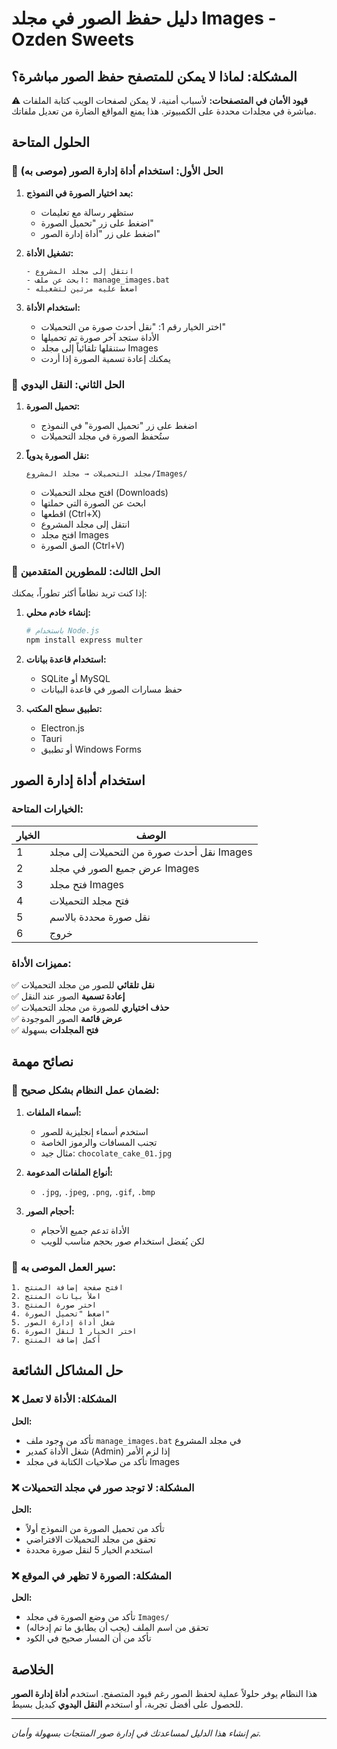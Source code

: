 # دليل حفظ الصور في مجلد Images - Ozden Sweets

## المشكلة: لماذا لا يمكن للمتصفح حفظ الصور مباشرة؟

⚠️ **قيود الأمان في المتصفحات:** 
لأسباب أمنية، لا يمكن لصفحات الويب كتابة الملفات مباشرة في مجلدات محددة على الكمبيوتر. هذا يمنع المواقع الضارة من تعديل ملفاتك.

## الحلول المتاحة

### 🎯 الحل الأول: استخدام أداة إدارة الصور (موصى به)

1. **بعد اختيار الصورة في النموذج:**
   - ستظهر رسالة مع تعليمات
   - اضغط على زر "تحميل الصورة" 
   - اضغط على زر "أداة إدارة الصور"

2. **تشغيل الأداة:**
   ```
   - انتقل إلى مجلد المشروع
   - ابحث عن ملف: manage_images.bat
   - اضغط عليه مرتين لتشغيله
   ```

3. **استخدام الأداة:**
   - اختر الخيار رقم 1: "نقل أحدث صورة من التحميلات"
   - الأداة ستجد آخر صورة تم تحميلها
   - ستنقلها تلقائياً إلى مجلد Images
   - يمكنك إعادة تسمية الصورة إذا أردت

### 📁 الحل الثاني: النقل اليدوي

1. **تحميل الصورة:**
   - اضغط على زر "تحميل الصورة" في النموذج
   - ستُحفظ الصورة في مجلد التحميلات

2. **نقل الصورة يدوياً:**
   ```
   مجلد التحميلات → مجلد المشروع/Images/
   ```
   - افتح مجلد التحميلات (Downloads)
   - ابحث عن الصورة التي حملتها
   - اقطعها (Ctrl+X)
   - انتقل إلى مجلد المشروع
   - افتح مجلد Images
   - الصق الصورة (Ctrl+V)

### 🔧 الحل الثالث: للمطورين المتقدمين

إذا كنت تريد نظاماً أكثر تطوراً، يمكنك:

1. **إنشاء خادم محلي:**
   ```bash
   # باستخدام Node.js
   npm install express multer
   ```

2. **استخدام قاعدة بيانات:**
   - SQLite أو MySQL
   - حفظ مسارات الصور في قاعدة البيانات

3. **تطبيق سطح المكتب:**
   - Electron.js
   - Tauri
   - أو تطبيق Windows Forms

## استخدام أداة إدارة الصور

### الخيارات المتاحة:

| الخيار | الوصف |
|--------|--------|
| 1 | نقل أحدث صورة من التحميلات إلى مجلد Images |
| 2 | عرض جميع الصور في مجلد Images |
| 3 | فتح مجلد Images |
| 4 | فتح مجلد التحميلات |
| 5 | نقل صورة محددة بالاسم |
| 6 | خروج |

### مميزات الأداة:

✅ **نقل تلقائي** للصور من مجلد التحميلات  
✅ **إعادة تسمية** الصور عند النقل  
✅ **حذف اختياري** للصورة من مجلد التحميلات  
✅ **عرض قائمة** الصور الموجودة  
✅ **فتح المجلدات** بسهولة  

## نصائح مهمة

### 🎯 لضمان عمل النظام بشكل صحيح:

1. **أسماء الملفات:**
   - استخدم أسماء إنجليزية للصور
   - تجنب المسافات والرموز الخاصة
   - مثال جيد: `chocolate_cake_01.jpg`

2. **أنواع الملفات المدعومة:**
   - `.jpg`, `.jpeg`, `.png`, `.gif`, `.bmp`

3. **أحجام الصور:**
   - الأداة تدعم جميع الأحجام
   - لكن يُفضل استخدام صور بحجم مناسب للويب

### 🔄 سير العمل الموصى به:

```
1. افتح صفحة إضافة المنتج
2. املأ بيانات المنتج
3. اختر صورة المنتج
4. اضغط "تحميل الصورة"
5. شغل أداة إدارة الصور
6. اختر الخيار 1 لنقل الصورة
7. أكمل إضافة المنتج
```

## حل المشاكل الشائعة

### ❌ المشكلة: الأداة لا تعمل
**الحل:**
- تأكد من وجود ملف `manage_images.bat` في مجلد المشروع
- شغل الأداة كمدير (Admin) إذا لزم الأمر
- تأكد من صلاحيات الكتابة في مجلد Images

### ❌ المشكلة: لا توجد صور في مجلد التحميلات
**الحل:**
- تأكد من تحميل الصورة من النموذج أولاً
- تحقق من مجلد التحميلات الافتراضي
- استخدم الخيار 5 لنقل صورة محددة

### ❌ المشكلة: الصورة لا تظهر في الموقع
**الحل:**
- تأكد من وضع الصورة في مجلد `Images/`
- تحقق من اسم الملف (يجب أن يطابق ما تم إدخاله)
- تأكد من أن المسار صحيح في الكود

## الخلاصة

هذا النظام يوفر حلولاً عملية لحفظ الصور رغم قيود المتصفح. 
استخدم **أداة إدارة الصور** للحصول على أفضل تجربة، أو استخدم **النقل اليدوي** كبديل بسيط.

---
*تم إنشاء هذا الدليل لمساعدتك في إدارة صور المنتجات بسهولة وأمان.*
